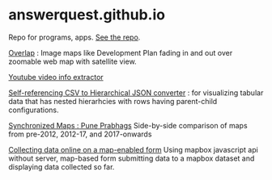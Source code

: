 # answerquest.github.io
Repo for programs, apps. [See the repo](https://github.com/answerquest/answerquest.github.io).

[Overlap](overlap.html) : Image maps like Development Plan fading in and out over zoomable web map with satellite view.

[Youtube video info extractor](youtube-info-extractor.html)

[Self-referencing CSV to Hierarchical JSON converter](selfrefCSV_2_hierarchJSON.html) : for visualizing tabular data that has nested hierarhcies with rows having parent-child configurations.

[Synchronized Maps : Pune Prabhags](pune_07-12-17_sync.html) Side-by-side comparison of maps from pre-2012, 2012-17, and 2017-onwards

[Collecting data online on a map-enabled form](form2mapbox-encrypted.html) Using mapbox javascript api without server, map-based form submitting data to a mapbox dataset and displaying data collected so far.
